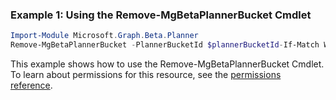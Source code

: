 ### Example 1: Using the Remove-MgBetaPlannerBucket Cmdlet
```powershell
Import-Module Microsoft.Graph.Beta.Planner
Remove-MgBetaPlannerBucket -PlannerBucketId $plannerBucketId-If-Match W/"JzEtVGFzayAgQEBAQEBAQEBAQEBAQEBAWCc=" 
```
This example shows how to use the Remove-MgBetaPlannerBucket Cmdlet.
To learn about permissions for this resource, see the [permissions reference](/graph/permissions-reference).

